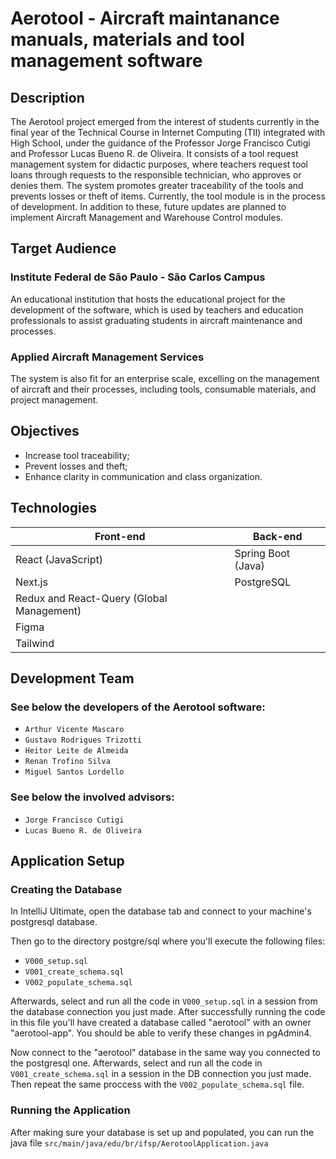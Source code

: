 # Aerotool - Aircraft maintanance manuals, materials and tool management software

## Description
The Aerotool project emerged from the interest of students currently in the final year of the Technical Course in Internet Computing (TII) integrated with High School, under the guidance of the Professor Jorge Francisco Cutigi and Professor Lucas Bueno R. de Oliveira. It consists of a tool request management system for didactic purposes, where teachers request tool loans through requests to the responsible technician, who approves or denies them. The system promotes greater traceability of the tools and prevents losses or theft of items. Currently, the tool module is in the process of development. In addition to these, future updates are planned to implement Aircraft Management and Warehouse Control modules.

## Target Audience
### Institute Federal de São Paulo - São Carlos Campus
An educational institution that hosts the educational project for the development of the software, which is used by teachers and education professionals to assist graduating students in aircraft maintenance and processes.

### Applied Aircraft Management Services
The system is also fit for an enterprise scale, excelling on the management of aircraft and their processes, including tools, consumable materials, and project management.

## Objectives
* Increase tool traceability;
* Prevent losses and theft;
* Enhance clarity in communication and class organization.

## Technologies
Front-end  | Back-end
------------- | -------------
React (JavaScript)  | Spring Boot (Java)
Next.js  | PostgreSQL
Redux and React-Query (Global Management) |
Figma |
Tailwind |

## Development Team
### See below the developers of the Aerotool software:
- `Arthur Vicente Mascaro`
- `Gustavo Rodrigues Trizotti`
- `Heitor Leite de Almeida`
- `Renan Trofino Silva`
- `Miguel Santos Lordello`

### See below the involved advisors:
- `Jorge Francisco Cutigi`
- `Lucas Bueno R. de Oliveira`

## Application Setup
### Creating the Database

In IntelliJ Ultimate, open the database tab and connect to your machine's postgresql database.

Then go to the directory postgre/sql where you'll execute the following files:
- ``V000_setup.sql``
- ``V001_create_schema.sql``
- ``V002_populate_schema.sql``

Afterwards, select and run all the code in ``V000_setup.sql`` in a session from the database connection you just made. After successfully running the code in this file you'll have created a database called "aerotool" with an owner "aerotool-app". You should be able to verify these changes in pgAdmin4.

Now connect to the "aerotool" database in the same way you connected to the postgresql one. Afterwards, select and run all the code in ``V001_create_schema.sql`` in a session in the DB connection you just made. Then repeat the same proccess with the ``V002_populate_schema.sql`` file.

### Running the Application

After making sure your database is set up and populated, you can run the java file ``src/main/java/edu/br/ifsp/AerotoolApplication.java``
